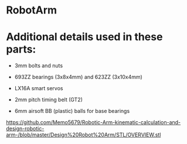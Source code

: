 # RobotArm

# Additional details used in these parts:

- 3mm bolts and nuts

- 693ZZ bearings (3x8x4mm) and 623ZZ (3x10x4mm)

- LX16A smart servos

- 2mm pitch timing belt (GT2)

- 6mm airsoft BB (plastic) balls for base bearings

https://github.com/Memo5679/Robotic-Arm-kinematic-calculation-and-design-robotic-arm-/blob/master/Design%20Robot%20Arm/STL/OVERVIEW.stl
